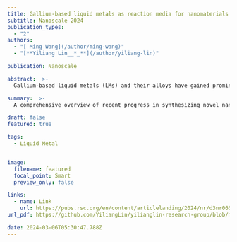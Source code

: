 ```yaml
---
title: Gallium-based liquid metals as reaction media for nanomaterials synthesis (Invited Review)
subtitle: Nanoscale 2024
publication_types:
  - "2"
authors:
  - "[ Ming Wang](/author/ming-wang)"
  - "[**Yiliang Lin__*_**](/author/yiliang-lin)"

publication: Nanoscale

abstract:  >-
  Gallium-based liquid metals (LMs) and their alloys have gained prominence in the realm of flexible and stretchable electronics. Recent advances have expanded the interest to explore the electron-rich core and interface of LMs to synthesize various nanomaterials, where Ga-based LMs serve as versatile reaction media. In this paper, we delve into the latest developments within this burgeoning field. Our discussion begins by elucidating the unique attributes of LMs that render them suitable as reaction media, including their high metal solubility, low standard reduction potential, self-limiting oxidation and ultra-smooth and “layer” surface. We then provide a comprehensive categorized summary of utilizing these features to fabricate a variety of nanomaterials, including pure metallic materials (metal alloys, metal crystals, porous metals, high-entropy alloys and metallic single atoms), metal–inorganic compounds (2D metal oxides, 2D metallic inorganic compounds and 2D graphitic materials), as well as metal–organic composites (metal–organic frameworks). This paper concludes by discussing the current challenges in this field and exploring potential future directions. The versatility and unique properties of Ga-based LMs are poised to play a pivotal role in the future of nanomaterial science, paving the way for more efficient, sustainable, and innovative technological solutions.

summary:  >-
  A comprehensive overview of recent progress in synthesizing novel nanomaterials using Ga-based liquid metal as the reaction medium, detailing related properties, synthetic methods and future directions.

draft: false
featured: true

tags:
  - Liquid Metal


image:
  filename: featured
  focal_point: Smart
  preview_only: false

links:
  - name: Link
    url: https://pubs.rsc.org/en/content/articlelanding/2024/nr/d3nr06566a
url_pdf: https://github.com/YiliangLin/yilianglin-research-group/blob/main/assets/media/Wang%20and%20Lin%20-%202024%20-%20Gallium-based%20liquid%20metals%20as%20reaction%20media%20for%20.pdf?raw=true

date: 2024-03-06T05:30:47.788Z
---
```

